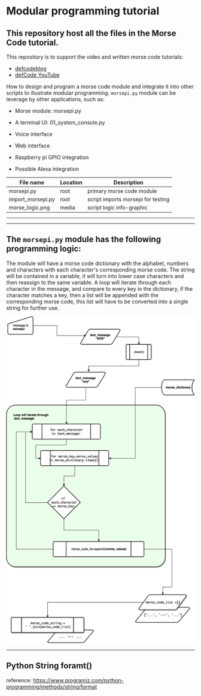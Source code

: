 # Modular programming tutorial

## This repository host all the files in the Morse Code tutorial.

This repository is to support the video and written morse code tutorials:
* [defcodeblog](https://wp.me/p8k2yu-4)
* [defCode YouTube](https://www.youtube.com/channel/UCUkbK6jMUr05WKzGQ0IzpBg/)

How to design and program a morse code module and integrate it into other scripts to illustrate modular programming. `morsepi.py` module can be leverage by other applications, such as:

* Morse module: morsepi.py

* A terminal UI: 01_system_console.py
* Voice interface
* Web interface
* Raspberry pi GPIO integration
* Possible Alexa integration

File name | Location | Description
---------|----------|---------
 morsepi.py | root | primary morse code module
 import_morsepi.py | root | script imports morsepi for testing
 morse_logic.png | media | script logic info-graphic

---
---

## The `morsepi.py` module has the following programming logic:
The module will have a morse code dictionary with the alphabet, numbers and characters with each character's corresponding morse code. The string will be contained in a variable, it will turn into lower case characters and then reassign to the same variable. A loop will iterate through each character in the message, and compare to every key in the dictionary, if the character matches a key, then a list will be appended with the corresponding morse code, this list will have to be converted into a single string for further use.

![Logic diagram](media/morse_logic.png)

---

## Python String foramt()
reference: https://www.programiz.com/python-programming/methods/string/format